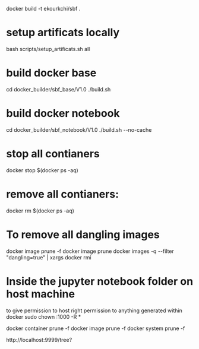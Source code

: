 docker build -t ekourkchi/sbf .

# setup artificats locally 
bash scripts/setup_artificats.sh all


# build docker base
cd docker_builder/sbf_base/V1.0
./build.sh

# build docker notebook
cd docker_builder/sbf_notebook/V1.0
./build.sh --no-cache



# stop all contianers
docker stop $(docker ps -aq)

# remove all contianers:
docker rm $(docker ps -aq)

# To remove all dangling images
docker image prune -f
docker image prune
docker images -q --filter "dangling=true" | xargs docker rmi





# Inside the jupyter notebook folder on host machine
to give permission to host right permission to anything generated within docker
sudo chown :1000 -R *

docker container prune -f
docker image prune -f
docker system prune -f 


http://localhost:9999/tree?

